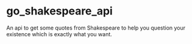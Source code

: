 # go_shakespeare_api
An api to get some quotes from Shakespeare to help you question your existence which is exactly what you want.
